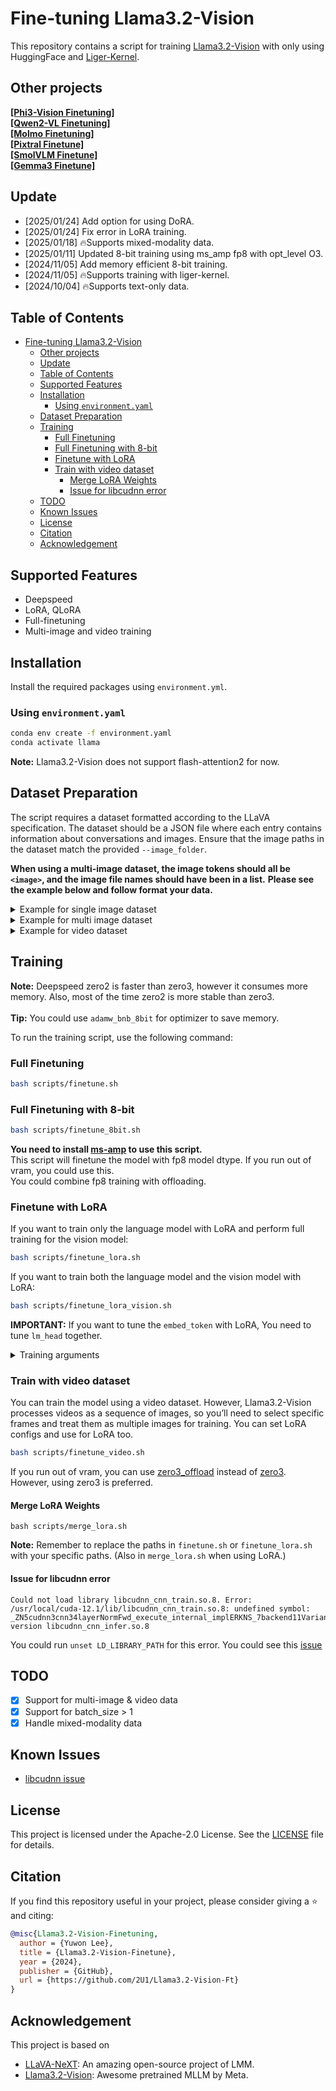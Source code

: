 # Fine-tuning Llama3.2-Vision

This repository contains a script for training [Llama3.2-Vision](https://huggingface.co/meta-llama/Llama-3.2-11B-Vision-Instruct) with only using HuggingFace and [Liger-Kernel](https://github.com/linkedin/Liger-Kernel).

## Other projects

**[[Phi3-Vision Finetuning]](https://github.com/2U1/Phi3-Vision-Finetune)**<br>
**[[Qwen2-VL Finetuning]](https://github.com/2U1/Qwen2-VL-Finetune)**<br>
**[[Molmo Finetuning]](https://github.com/2U1/Molmo-Finetune)**<br>
**[[Pixtral Finetune]](https://github.com/2U1/Pixtral-Finetune)**<br>
**[[SmolVLM Finetune]](https://github.com/2U1/SmolVLM-Finetune)**<br>
**[[Gemma3 Finetune]](https://github.com/2U1/Gemma3-Finetune)**

## Update

- [2025/01/24] Add option for using DoRA.
- [2025/01/24] Fix error in LoRA training.
- [2025/01/18] 🔥Supports mixed-modality data.
- [2025/01/11] Updated 8-bit training using ms_amp fp8 with opt_level O3.
- [2024/11/05] Add memory efficient 8-bit training.
- [2024/11/05] 🔥Supports training with liger-kernel.
- [2024/10/04] 🔥Supports text-only data.

## Table of Contents

- [Fine-tuning Llama3.2-Vision](#fine-tuning-llama32-vision)
  - [Other projects](#other-projects)
  - [Update](#update)
  - [Table of Contents](#table-of-contents)
  - [Supported Features](#supported-features)
  - [Installation](#installation)
    - [Using `environment.yaml`](#using-environmentyaml)
  - [Dataset Preparation](#dataset-preparation)
  - [Training](#training)
    - [Full Finetuning](#full-finetuning)
    - [Full Finetuning with 8-bit](#full-finetuning-with-8-bit)
    - [Finetune with LoRA](#finetune-with-lora)
    - [Train with video dataset](#train-with-video-dataset)
      - [Merge LoRA Weights](#merge-lora-weights)
      - [Issue for libcudnn error](#issue-for-libcudnn-error)
  - [TODO](#todo)
  - [Known Issues](#known-issues)
  - [License](#license)
  - [Citation](#citation)
  - [Acknowledgement](#acknowledgement)

## Supported Features

- Deepspeed
- LoRA, QLoRA
- Full-finetuning
- Multi-image and video training

## Installation

Install the required packages using `environment.yml`.

### Using `environment.yaml`

```bash
conda env create -f environment.yaml
conda activate llama
```

**Note:** Llama3.2-Vision does not support flash-attention2 for now.

## Dataset Preparation

The script requires a dataset formatted according to the LLaVA specification. The dataset should be a JSON file where each entry contains information about conversations and images. Ensure that the image paths in the dataset match the provided `--image_folder`.<br>

**When using a multi-image dataset, the image tokens should all be `<image>`, and the image file names should have been in a list.**
**Please see the example below and follow format your data.**

<details>
<summary>Example for single image dataset</summary>

```json
[
  {
    "id": "000000033471",
    "image": "000000033471.jpg",
    "conversations": [
      {
        "from": "human",
        "value": "<image>\nWhat are the colors of the bus in the image?"
      },
      {
        "from": "gpt",
        "value": "The bus in the image is white and red."
      },
      {
        "from": "human",
        "value": "What feature can be seen on the back of the bus?"
      },
      {
        "from": "gpt",
        "value": "The back of the bus features an advertisement."
      },
      {
        "from": "human",
        "value": "Is the bus driving down the street or pulled off to the side?"
      },
      {
        "from": "gpt",
        "value": "The bus is driving down the street, which is crowded with people and other vehicles."
      }
    ]
  }
  ...
]
```

</details>

<details>
<summary>Example for multi image dataset</summary>

```json
[
  {
    "id": "000000033471",
    "image": ["000000033471.jpg", "000000033472.jpg"],
    "conversations": [
      {
        "from": "human",
        "value": "<image>\n<image>\nIs the perspective of the camera differnt?"
      },
      {
        "from": "gpt",
        "value": "Yes, It the perspective of the camera is different."
      }
    ]
  }
  ...
]
```

</details>

<details>
<summary>Example for video dataset</summary>

```json
[
  {
    "id": "sample1",
    "video": "sample1.mp4",
    "conversations": [
      {
        "from": "human",
        "value": "<video>\nWhat is going on in this video?"
      },
      {
        "from": "gpt",
        "value": "A man is walking down the road."
      }
    ]
  }
  ...
]
```

**Note:** Llama3.2-Vision uses a video as a sequential of images.

</details>

## Training

**Note:** Deepspeed zero2 is faster than zero3, however it consumes more memory. Also, most of the time zero2 is more stable than zero3.<br><br>
**Tip:** You could use `adamw_bnb_8bit` for optimizer to save memory.

To run the training script, use the following command:

### Full Finetuning

```bash
bash scripts/finetune.sh
```

### Full Finetuning with 8-bit

```bash
bash scripts/finetune_8bit.sh
```

**You need to install [ms-amp](https://github.com/Azure/MS-AMP) to use this script.**<br>
This script will finetune the model with fp8 model dtype. If you run out of vram, you could use this.<br>
You could combine fp8 training with offloading.

### Finetune with LoRA

If you want to train only the language model with LoRA and perform full training for the vision model:

```bash
bash scripts/finetune_lora.sh
```

If you want to train both the language model and the vision model with LoRA:

```bash
bash scripts/finetune_lora_vision.sh
```

**IMPORTANT:** If you want to tune the `embed_token` with LoRA, You need to tune `lm_head` together.

<details>
<summary>Training arguments</summary>

- `--deepspeed` (str): Path to DeepSpeed config file (default: "scripts/zero2.json").
- `--data_path` (str): Path to the LLaVA formatted training data (a JSON file). **(Required)**
- `--image_folder` (str): Path to the images folder as referenced in the LLaVA formatted training data. **(Required)**
- `--model_id` (str): Path to the Llama3.2-Vision model. **(Required)**
- `--optim` (str): Optimizer when training (default: `adamw_torch`).
- `--output_dir` (str): Output directory for model checkpoints
- `--num_train_epochs` (int): Number of training epochs (default: 1).
- `--per_device_train_batch_size` (int): Training batch size per GPU per forwarding step.
- `--gradient_accumulation_steps` (int): Gradient accumulation steps (default: 4).
- `--freeze_vision_tower` (bool): Option to freeze vision_model (default: False).
- `--tune_merger` (bool): Option to tune projector (default: True).
- `--num_lora_modules` (int): Number of target modules to add LoRA (-1 means all layers).
- `--vision_lr` (float): Learning rate for vision_model.
- `--projector_lr` (float): Learning rate for projector.
- `--learning_rate` (float): Learning rate for language module.
- `--bf16` (bool): Option for using bfloat16.
- `--fp16` (bool): Option for using fp16.
- `--lora_enable` (bool): Option for enabling LoRA (default: False)
- `--vision_lora` (bool): Option for including vision_tower to the LoRA module. The `lora_enable` should be `True` to use this option. (default: False)
- `--use_dora` (bool): Option for using DoRA instead of LoRA. The `lora_enable` should be `True` to use this option. (default: False)
- `--lora_namespan_exclude` (str): Exclude modules with namespans to add LoRA.
- `--max_seq_length` (int): Maximum sequence length (default: 128K).
- `--bits` (int): Quantization bits (default: 16).
- `--disable_flash_attn2` (bool): Disable Flash Attention 2.
- `--report_to` (str): Reporting tool (choices: 'tensorboard', 'wandb', 'none') (default: 'tensorboard').
- `--logging_dir` (str): Logging directory (default: "./tf-logs").
- `--lora_rank` (int): LoRA rank (default: 128).
- `--lora_alpha` (int): LoRA alpha (default: 256).
- `--lora_dropout` (float): LoRA dropout (default: 0.05).
- `--logging_steps` (int): Logging steps (default: 1).
- `--dataloader_num_workers` (int): Number of data loader workers (default: 4).

**Note:** The learning rate of `vision_model` should be 10x ~ 5x smaller than the `language_model`.

</details>

### Train with video dataset

You can train the model using a video dataset. However, Llama3.2-Vision processes videos as a sequence of images, so you’ll need to select specific frames and treat them as multiple images for training. You can set LoRA configs and use for LoRA too.

```bash
bash scripts/finetune_video.sh
```

If you run out of vram, you can use [zero3_offload](./scripts/zero3_offload.json) instead of [zero3](./scripts/zero3_offload.json). However, using zero3 is preferred.

#### Merge LoRA Weights

```
bash scripts/merge_lora.sh
```

**Note:** Remember to replace the paths in `finetune.sh` or `finetune_lora.sh` with your specific paths. (Also in `merge_lora.sh` when using LoRA.)

#### Issue for libcudnn error

```
Could not load library libcudnn_cnn_train.so.8. Error: /usr/local/cuda-12.1/lib/libcudnn_cnn_train.so.8: undefined symbol: _ZN5cudnn3cnn34layerNormFwd_execute_internal_implERKNS_7backend11VariantPackEP11CUstream_stRNS0_18LayerNormFwdParamsERKNS1_20NormForwardOperationEmb, version libcudnn_cnn_infer.so.8
```

You could run `unset LD_LIBRARY_PATH` for this error.
You could see this [issue](https://github.com/andimarafioti/florence2-finetuning/issues/2)

## TODO

- [x] Support for multi-image & video data
- [x] Support for batch_size > 1
- [x] Handle mixed-modality data

## Known Issues

- [libcudnn issue](#issue-for-libcudnn-error)

## License

This project is licensed under the Apache-2.0 License. See the [LICENSE](LICENSE) file for details.

## Citation

If you find this repository useful in your project, please consider giving a :star: and citing:

```bibtex
@misc{Llama3.2-Vision-Finetuning,
  author = {Yuwon Lee},
  title = {Llama3.2-Vision-Finetune},
  year = {2024},
  publisher = {GitHub},
  url = {https://github.com/2U1/Llama3.2-Vision-Ft}
}
```

## Acknowledgement

This project is based on

- [LLaVA-NeXT](https://github.com/LLaVA-VL/LLaVA-NeXT): An amazing open-source project of LMM.
- [Llama3.2-Vision](https://huggingface.co/meta-llama/Llama-3.2-11B-Vision-Instruct): Awesome pretrained MLLM by Meta.
